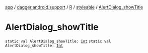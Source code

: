 [app](../../../index.md) / [dagger.android.support](../../index.md) / [R](../index.md) / [styleable](index.md) / [AlertDialog_showTitle](./-alert-dialog_show-title.md)

# AlertDialog_showTitle

`static val AlertDialog_showTitle: `[`Int`](https://kotlinlang.org/api/latest/jvm/stdlib/kotlin/-int/index.html)
`static val AlertDialog_showTitle: `[`Int`](https://kotlinlang.org/api/latest/jvm/stdlib/kotlin/-int/index.html)